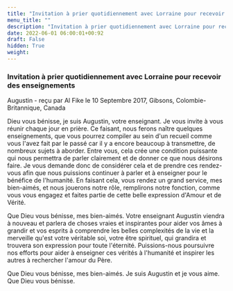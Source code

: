 ```yaml
---
title: "Invitation à prier quotidiennement avec Lorraine pour recevoir des enseignements"
menu_title: ""
description: "Invitation à prier quotidiennement avec Lorraine pour recevoir des enseignements"
date: 2022-06-01 06:00:01+00:92
draft: False
hidden: True
weight:
---
```

### Invitation à prier quotidiennement avec Lorraine pour recevoir des enseignements

Augustin - reçu par Al Fike le 10 Septembre 2017, Gibsons, Colombie-Britannique, Canada

Dieu vous bénisse, je suis Augustin, votre enseignant. Je vous invite à vous réunir chaque jour en prière. Ce faisant, nous ferons naître quelques enseignements, que vous pourrez compiler au sein d'un recueil comme vous l'avez fait par le passé car il y a encore beaucoup à transmettre, de nombreux sujets à aborder. Entre vous, cela crée une condition puissante qui nous permettra de parler clairement et de donner ce que nous désirons faire. Je vous demande donc de considérer cela et de prendre ces rendez-vous afin que nous puissions continuer à parler et à enseigner pour le bénéfice de l'humanité. En faisant cela, vous rendez un grand service, mes bien-aimés, et nous jouerons notre rôle, remplirons notre fonction, comme vous vous engagez et faites partie de cette belle expression d'Amour et de Vérité.

Que Dieu vous bénisse, mes bien-aimés. Votre enseignant Augustin viendra à nouveau et parlera de choses vraies et inspirantes pour aider vos âmes à grandir et vos esprits à comprendre les belles complexités de la vie et la merveille qu'est votre véritable soi, votre être spirituel, qui grandira et trouvera son expression pour toute l'éternité. Puissions-nous poursuivre nos efforts pour aider à enseigner ces vérités à l'humanité et inspirer les autres à rechercher l'amour du Père.

Que Dieu vous bénisse, mes bien-aimés. Je suis Augustin et je vous aime. Que Dieu vous bénisse.
